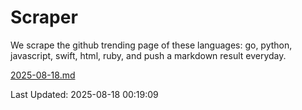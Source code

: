 # Scraper

We scrape the github trending page of these languages: go, python, javascript, swift, html, ruby, and push a markdown result everyday.

[2025-08-18.md](https://github.com/henson/Scraper/blob/master/2025-08-18.md)

Last Updated: 2025-08-18 00:19:09